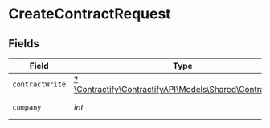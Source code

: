 # CreateContractRequest


## Fields

| Field                                                                                            | Type                                                                                             | Required                                                                                         | Description                                                                                      |
| ------------------------------------------------------------------------------------------------ | ------------------------------------------------------------------------------------------------ | ------------------------------------------------------------------------------------------------ | ------------------------------------------------------------------------------------------------ |
| `contractWrite`                                                                                  | [?\Contractify\ContractifyAPI\Models\Shared\ContractWrite](../../Models/Shared/ContractWrite.md) | :heavy_minus_sign:                                                                               | N/A                                                                                              |
| `company`                                                                                        | *int*                                                                                            | :heavy_check_mark:                                                                               | Id of the company                                                                                |